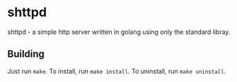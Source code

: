 # shttpd
shttpd - a simple http server written in golang using only the standard libray.

## Building
Just run `make`. To install, run `make install`. To uninstall, run `make uninstall`.
